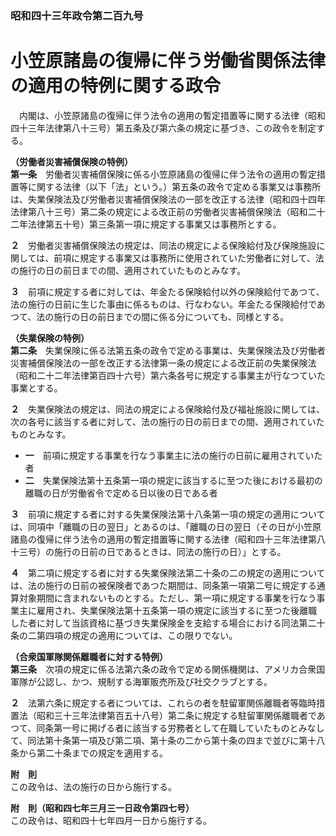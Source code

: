 ### 昭和四十三年政令第二百九号  
# 小笠原諸島の復帰に伴う労働省関係法律の適用の特例に関する政令  
　内閣は、小笠原諸島の復帰に伴う法令の適用の暫定措置等に関する法律（昭和四十三年法律第八十三号）第五条及び第六条の規定に基づき、この政令を制定する。  
  
**（労働者災害補償保険の特例）**  
**第一条**　労働者災害補償保険に係る小笠原諸島の復帰に伴う法令の適用の暫定措置等に関する法律（以下「法」という。）第五条の政令で定める事業又は事務所は、失業保険法及び労働者災害補償保険法の一部を改正する法律（昭和四十四年法律第八十三号）第二条の規定による改正前の労働者災害補償保険法（昭和二十二年法律第五十号）第三条第一項に規定する事業又は事務所とする。  
  
**２**　労働者災害補償保険法の規定は、同法の規定による保険給付及び保険施設に関しては、前項に規定する事業又は事務所に使用されていた労働者に対して、法の施行の日の前日までの間、適用されていたものとみなす。  
  
**３**　前項に規定する者に対しては、年金たる保険給付以外の保険給付であつて、法の施行の日前に生じた事由に係るものは、行なわない。年金たる保険給付であつて、法の施行の日の前日までの間に係る分についても、同様とする。  
  
**（失業保険の特例）**  
**第二条**　失業保険に係る法第五条の政令で定める事業は、失業保険法及び労働者災害補償保険法の一部を改正する法律第一条の規定による改正前の失業保険法（昭和二十二年法律第百四十六号）第六条各号に規定する事業主が行なつていた事業とする。  
  
**２**　失業保険法の規定は、同法の規定による保険給付及び福祉施設に関しては、次の各号に該当する者に対して、法の施行の日の前日までの間、適用されていたものとみなす。  
* **一**　前項に規定する事業を行なう事業主に法の施行の日前に雇用されていた者  
* **二**　失業保険法第十五条第一項の規定に該当するに至つた後における最初の離職の日が労働省令で定める日以後の日である者  
  
**３**　前項に規定する者に対する失業保険法第十八条第一項の規定の適用については、同項中「離職の日の翌日」とあるのは、「離職の日の翌日（その日が小笠原諸島の復帰に伴う法令の適用の暫定措置等に関する法律（昭和四十三年法律第八十三号）の施行の日前の日であるときは、同法の施行の日）」とする。  
  
**４**　第二項に規定する者に対する失業保険法第二十条の二の規定の適用については、法の施行の日前の被保険者であつた期間は、同条第一項第二号に規定する通算対象期間に含まれないものとする。ただし、第一項に規定する事業を行なう事業主に雇用され、失業保険法第十五条第一項の規定に該当するに至つた後離職した者に対して当該資格に基づき失業保険金を支給する場合における同法第二十条の二第四項の規定の適用については、この限りでない。  
  
**（合衆国軍隊関係離職者に対する特例）**  
**第三条**　次項の規定に係る法第六条の政令で定める関係機関は、アメリカ合衆国軍隊が公認し、かつ、規制する海軍販売所及び社交クラブとする。  
  
**２**　法第六条に規定する者については、これらの者を駐留軍関係離職者等臨時措置法（昭和三十三年法律第百五十八号）第二条に規定する駐留軍関係離職者であつて、同条第一号に掲げる者に該当する労務者として在職していたものとみなして、同法第十条第一項及び第二項、第十条の二から第十条の四まで並びに第十八条から第二十条までの規定を適用する。  
  
**附　則**  
この政令は、法の施行の日から施行する。  
  
**附　則（昭和四七年三月三一日政令第四七号）**  
この政令は、昭和四十七年四月一日から施行する。  
  
